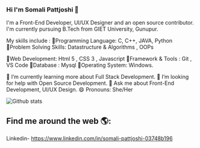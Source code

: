 ### Hi I'm Somali Pattjoshi 👋

<!--
**Somali19/Somali19** is a ✨ _special_ ✨ repository because its `README.md` (this file) appears on your GitHub profile.-->

I'm a Front-End Developer, UI/UX Designer and an open source contributor. I'm currently pursuing B.Tech from GIET University, Gunupur.

 My skills include :
🔹️Programming Language: C, C++, JAVA, Python
🔹️Problem Solving Skills: Datastructure & Algorithms , OOPs

🔹️Web Development: Html 5 , CSS 3 , Javascript
🔹️Framework & Tools : Git , VS Code
🔹️Database : Mysql
🔹️Operating System: Windows.

🌱 I’m currently learning more about Full Stack Development.
🤔 I’m looking for help with Open Source Development.
💬 Ask me about Front-End Development, UI/UX Design.
😄 Pronouns: She/Her

![Github stats](https://github-readme-stats.vercel.app/api?username=Somali19)

## Find me around the web 🌎:
Linkedin- https://www.linkedin.com/in/somali-pattjoshi-03748b196
